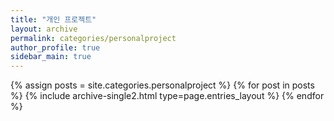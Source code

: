 ```yaml
---
title: "개인 프로젝트"
layout: archive
permalink: categories/personalproject
author_profile: true
sidebar_main: true
---
```


{% assign posts = site.categories.personalproject %}
{% for post in posts %} 
    {% include archive-single2.html type=page.entries_layout %}
{% endfor %}
